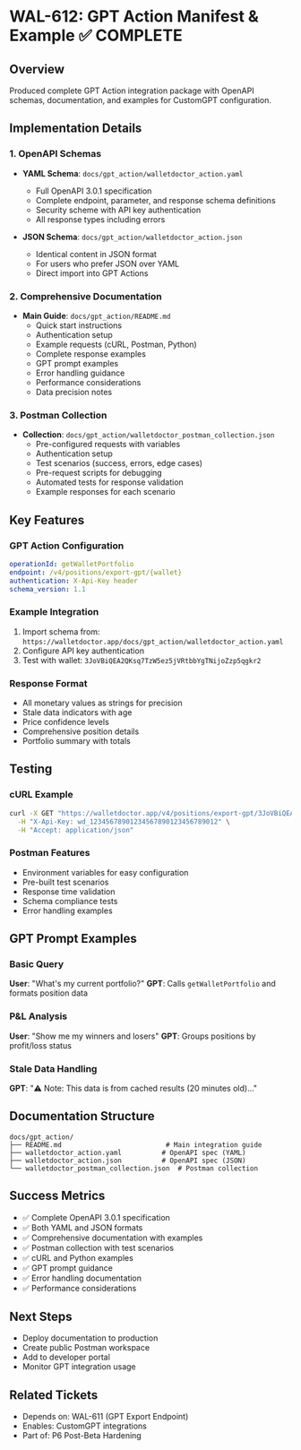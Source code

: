 # WAL-612: GPT Action Manifest & Example ✅ COMPLETE

## Overview
Produced complete GPT Action integration package with OpenAPI schemas, documentation, and examples for CustomGPT configuration.

## Implementation Details

### 1. OpenAPI Schemas
- **YAML Schema**: `docs/gpt_action/walletdoctor_action.yaml`
  - Full OpenAPI 3.0.1 specification
  - Complete endpoint, parameter, and response schema definitions
  - Security scheme with API key authentication
  - All response types including errors

- **JSON Schema**: `docs/gpt_action/walletdoctor_action.json`
  - Identical content in JSON format
  - For users who prefer JSON over YAML
  - Direct import into GPT Actions

### 2. Comprehensive Documentation
- **Main Guide**: `docs/gpt_action/README.md`
  - Quick start instructions
  - Authentication setup
  - Example requests (cURL, Postman, Python)
  - Complete response examples
  - GPT prompt examples
  - Error handling guidance
  - Performance considerations
  - Data precision notes

### 3. Postman Collection
- **Collection**: `docs/gpt_action/walletdoctor_postman_collection.json`
  - Pre-configured requests with variables
  - Authentication setup
  - Test scenarios (success, errors, edge cases)
  - Pre-request scripts for debugging
  - Automated tests for response validation
  - Example responses for each scenario

## Key Features

### GPT Action Configuration
```yaml
operationId: getWalletPortfolio
endpoint: /v4/positions/export-gpt/{wallet}
authentication: X-Api-Key header
schema_version: 1.1
```

### Example Integration
1. Import schema from: `https://walletdoctor.app/docs/gpt_action/walletdoctor_action.yaml`
2. Configure API key authentication
3. Test with wallet: `3JoVBiQEA2QKsq7TzW5ez5jVRtbbYgTNijoZzp5qgkr2`

### Response Format
- All monetary values as strings for precision
- Stale data indicators with age
- Price confidence levels
- Comprehensive position details
- Portfolio summary with totals

## Testing

### cURL Example
```bash
curl -X GET "https://walletdoctor.app/v4/positions/export-gpt/3JoVBiQEA2QKsq7TzW5ez5jVRtbbYgTNijoZzp5qgkr2" \
  -H "X-Api-Key: wd_12345678901234567890123456789012" \
  -H "Accept: application/json"
```

### Postman Features
- Environment variables for easy configuration
- Pre-built test scenarios
- Response time validation
- Schema compliance tests
- Error handling examples

## GPT Prompt Examples

### Basic Query
**User**: "What's my current portfolio?"
**GPT**: Calls `getWalletPortfolio` and formats position data

### P&L Analysis
**User**: "Show me my winners and losers"
**GPT**: Groups positions by profit/loss status

### Stale Data Handling
**GPT**: "⚠️ Note: This data is from cached results (20 minutes old)..."

## Documentation Structure
```
docs/gpt_action/
├── README.md                          # Main integration guide
├── walletdoctor_action.yaml          # OpenAPI spec (YAML)
├── walletdoctor_action.json          # OpenAPI spec (JSON)
└── walletdoctor_postman_collection.json  # Postman collection
```

## Success Metrics
- ✅ Complete OpenAPI 3.0.1 specification
- ✅ Both YAML and JSON formats
- ✅ Comprehensive documentation with examples
- ✅ Postman collection with test scenarios
- ✅ cURL and Python examples
- ✅ GPT prompt guidance
- ✅ Error handling documentation
- ✅ Performance considerations

## Next Steps
- Deploy documentation to production
- Create public Postman workspace
- Add to developer portal
- Monitor GPT integration usage

## Related Tickets
- Depends on: WAL-611 (GPT Export Endpoint)
- Enables: CustomGPT integrations
- Part of: P6 Post-Beta Hardening 